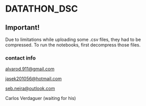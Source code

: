 # DATATHON_DSC

## Important! 
Due to limitations while uploading some .csv files, they had to be compressed. To run the notebooks, first decompress those files.

### contact info
alvarod.911@gmail.com

jasek201056@hotmail.com

seb.neira@outlook.com

⁨Carlos Verdaguer⁩ (waiting for his)
